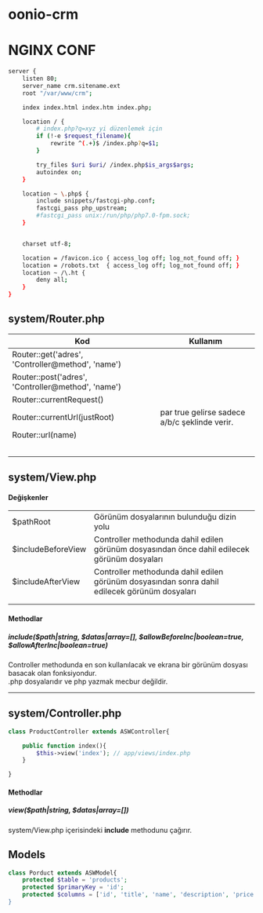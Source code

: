 # oonio-crm

# NGINX CONF
```bash
server {
    listen 80;
    server_name crm.sitename.ext
    root "/var/www/crm";

    index index.html index.htm index.php;

    location / {
        # index.php?q=xyz yi düzenlemek için
		if (!-e $request_filename){
			rewrite ^(.+)$ /index.php?q=$1;
		}

        try_files $uri $uri/ /index.php$is_args$args;
		autoindex on;
    }

    location ~ \.php$ {
        include snippets/fastcgi-php.conf;
        fastcgi_pass php_upstream;		
        #fastcgi_pass unix:/run/php/php7.0-fpm.sock;
    }


    charset utf-8;

    location = /favicon.ico { access_log off; log_not_found off; }
    location = /robots.txt  { access_log off; log_not_found off; }
    location ~ /\.ht {
        deny all;
    }
}

```


## system/Router.php

| Kod | Kullanım |
| --- | -------- |
| Router::get('adres', 'Controller@method', 'name') |  |
| Router::post('adres', 'Controller@method', 'name') |  |
| Router::currentRequest() |  |
| Router::currentUrl(justRoot) | par true gelirse sadece a/b/c şeklinde verir. |
| Router::url(name) |  |
|  |  |
|  |  |
|  |  |
|  |  |
|  |  |

## system/View.php

#### Değişkenler
|   |   |
|---|---|
| $pathRoot | Görünüm dosyalarının bulunduğu dizin yolu |
| $includeBeforeView | Controller methodunda dahil edilen görünüm dosyasından önce dahil edilecek görünüm dosyaları |
| $includeAfterView | Controller methodunda dahil edilen görünüm dosyasından sonra dahil edilecek görünüm dosyaları |
|  |  |
|  |  |


#### Methodlar

##### include($path|string, $datas|array=[], $allowBeforeInc|boolean=true, $allowAfterInc|boolean=true)
Controller methodunda en son kullanılacak ve ekrana bir görünüm dosyası basacak olan fonksiyondur.  
.php dosyalarıdır ve php yazmak mecbur değildir.


---
## system/Controller.php

```php
class ProductController extends ASWController{

    public function index(){
        $this->view('index'); // app/views/index.php
    }

}
```

#### Methodlar

##### view($path|string, $datas|array=[])
system/View.php içerisindeki **include** methodunu çağırır.






## Models
```php
class Porduct extends ASWModel{
    protected $table = 'products';
    protected $primaryKey = 'id';
    protected $columns = ['id', 'title', 'name', 'description', 'price']';
}
```
